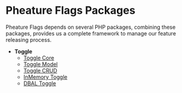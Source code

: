 # Pheature Flags Packages

Pheature Flags depends on several PHP packages, combining these packages, provides us a complete framework to manage
our feature releasing process.

* **Toggle**
    - [Toggle Core](/packages/toggle-core)
    - [Toggle Model](/packages/toggle-model)
    - [Toggle CRUD](/packages/toggle-crud)
    - [InMemory Toggle](/packages/inmemory-toggle)
    - [DBAL Toggle](/packages/dbal-toggle)
    

